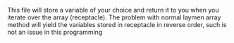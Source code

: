 This file will store a variable of your choice and return it to you when you iterate over the array (receptacle). 
The problem with normal laymen array method will yield the variables stored in receptacle in reverse order, such is not an issue in this programming
